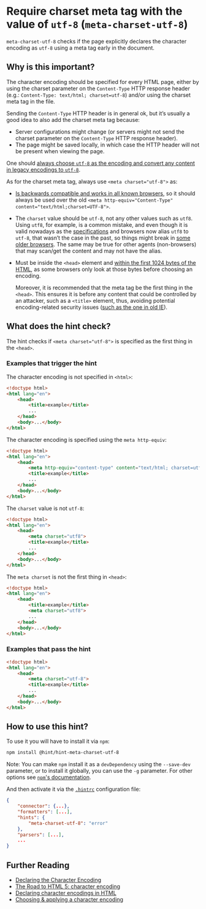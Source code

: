 # Require charset meta tag with the value of `utf-8` (`meta-charset-utf-8`)

`meta-charset-utf-8` checks if the page explicitly declares the
character encoding as `utf-8` using a meta tag early in the document.

## Why is this important?

The character encoding should be specified for every HTML page, either
by using the charset parameter on the `Content-Type` HTTP response
header (e.g.: `Content-Type: text/html; charset=utf-8`) and/or using
the charset meta tag in the file.

Sending the `Content-Type` HTTP header is in general ok, but it’s
usually a good idea to also add the charset meta tag because:

* Server configurations might change (or servers might not send the
  charset parameter on the `Content-Type` HTTP response header).
* The page might be saved locally, in which case the HTTP header will
  not be present when viewing the page.

One should [always choose `utf-8` as the encoding and convert any
content in legacy encodings to `utf-8`][why use utf-8].

As for the charset meta tag, always use `<meta charset="utf-8">` as:

* [Is backwards compatible and works in all known browsers][html5
  character encoding], so it should always be used over the old
  `<meta http-equiv="Content-Type" content="text/html;charset=UTF-8">`.

* The `charset` value should be `utf-8`, not any other values such as
  `utf8`. Using `utf8`, for example, is a common mistake, and even
  though it is valid nowadays as the [specifications][spec aliases]
  and browsers now alias `utf8` to `utf-8`, that wasn’t the case in
  the past, so things might break in [some older browsers][utf8
  example]. The same may be true for other agents (non-browsers) that
  may scan/get the content and may not have the alias.

* Must be inside the `<head>` element and [within the first 1024
  bytes of the HTML][whatwg charset], as some browsers only look at
  those bytes before choosing an encoding.

  Moreover, it is recommended that the meta tag be the first thing
  in the `<head>`. This ensures it is before any content that could
  be controlled by an attacker, such as a `<title>` element, thus,
  avoiding potential encoding-related security issues ([such as the
  one in old IE][ie issue]).

## What does the hint check?

The hint checks if `<meta charset="utf-8">` is specified as the first
thing in the `<head>`.

### Examples that **trigger** the hint

The character encoding is not specified in `<html>`:

```html
<!doctype html>
<html lang="en">
    <head>
        <title>example</title>
        ...
    </head>
    <body>...</body>
</html>
```

The character encoding is specified using the `meta http-equiv`:

```html
<!doctype html>
<html lang="en">
    <head>
        <meta http-equiv="content-type" content="text/html; charset=utf-8">
        <title>example</title>
        ...
    </head>
    <body>...</body>
</html>
```

The `charset` value is not `utf-8`:

```html
<!doctype html>
<html lang="en">
    <head>
        <meta charset="utf8">
        <title>example</title>
        ...
    </head>
    <body>...</body>
</html>
```

The `meta charset` is not the first thing in `<head>`:

```html
<!doctype html>
<html lang="en">
    <head>
        <title>example</title>
        <meta charset="utf8">
        ...
    </head>
    <body>...</body>
</html>
```

### Examples that **pass** the hint

```html
<!doctype html>
<html lang="en">
    <head>
        <meta charset="utf-8">
        <title>example</title>
        ...
    </head>
    <body>...</body>
</html>
```

## How to use this hint?

To use it you will have to install it via `npm`:

```bash
npm install @hint/hint-meta-charset-utf-8
```

Note: You can make `npm` install it as a `devDependency` using the
`--save-dev` parameter, or to install it globally, you can use the
`-g` parameter. For other options see [`npm`'s
documentation](https://docs.npmjs.com/cli/install).

And then activate it via the [`.hintrc`][hintrc] configuration file:

```json
{
    "connector": {...},
    "formatters": [...],
    "hints": {
        "meta-charset-utf-8": "error"
    },
    "parsers": [...],
    ...
}
```

## Further Reading

* [Declaring the Character Encoding](https://blog.whatwg.org/meta-charset)
* [The Road to HTML 5: character encoding][html5 character encoding]
* [Declaring character encodings in HTML](https://www.w3.org/International/questions/qa-html-encoding-declarations.en)
* [Choosing & applying a character encoding](https://www.w3.org/International/questions/qa-choosing-encodings)

<!-- Link labels: -->

[html5 character encoding]: https://blog.whatwg.org/the-road-to-html-5-character-encoding
[ie issue]: https://msdn.microsoft.com/en-us/library/dd565635.aspx
[hintrc]: https://webhint.io/docs/user-guide/further-configuration/hintrc-formats/
[spec aliases]: https://encoding.spec.whatwg.org/#names-and-labels
[utf8 example]: https://twitter.com/jacobrossi/status/591435377291866112
[whatwg charset]: https://html.spec.whatwg.org/multipage/semantics.html#charset
[why use utf-8]: https://www.w3.org/International/questions/qa-choosing-encodings#useunicode
